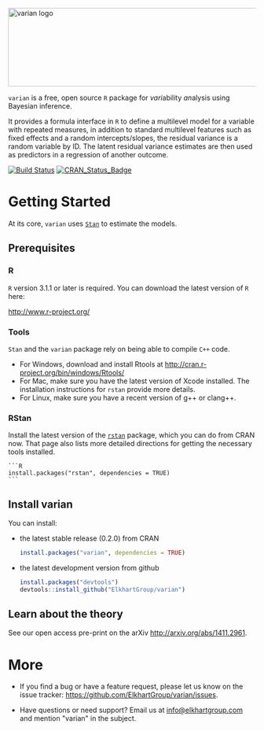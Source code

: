 <img src="http://elkhartgroup.com/images/varian_logo.png"
	 alt="varian logo"
	 style = "width: 650px; height: 160px;"/>

`varian` is a free, open source `R` package for *vari*ability
*an*alysis using Bayesian inference.

It provides a formula interface in `R` to define a multilevel model
for a variable with repeated measures, in addition to standard
multilevel features such as fixed effects and a random
intercepts/slopes, the residual variance is a random variable by
ID.  The latent residual variance estimates are then used as
predictors in a regression of another outcome.

[![Build Status](https://travis-ci.org/ElkhartGroup/varian.svg?branch=master)](https://travis-ci.org/ElkhartGroup/varian)
[![CRAN_Status_Badge](http://www.r-pkg.org/badges/version/varian)](http://cran.r-project.org/package=varian)

# Getting Started

At its core, `varian` uses [`Stan`](http://mc-stan.org) to estimate the
models.

## Prerequisites

### R

`R` version 3.1.1 or later is required.  You can download the latest
version of `R` here:

<http://www.r-project.org/>

### Tools

`Stan` and the `varian` package rely on being able to compile `C++`
code.

* For Windows, download and install Rtools at
  <http://cran.r-project.org/bin/windows/Rtools/>
* For Mac, make sure you have the latest version of Xcode installed.
  The installation instructions for `rstan` provide more details.
* For Linux, make sure you have a recent version of g++ or clang++.

### RStan

Install the latest version of the
[`rstan`](https://github.com/stan-dev/rstan/wiki/RStan-Getting-Started)
package, which you can do from CRAN now.  That page also lists more
detailed directions for getting the necessary tools installed.

    ```R
	install.packages("rstan", dependencies = TRUE)
	```

## Install varian

You can install:

* the latest stable release (0.2.0) from CRAN

    ```R
	install.packages("varian", dependencies = TRUE)
	```

* the latest development version from github

    ```R
	install.packages("devtools")
	devtools::install_github("ElkhartGroup/varian")
	```

## Learn about the theory

See our open access pre-print on the arXiv <http://arxiv.org/abs/1411.2961>.


# More

* If you find a bug or have a feature request, please let us know on
  the issue tracker: <https://github.com/ElkhartGroup/varian/issues>.

* Have questions or need support?  Email us at info@elkhartgroup.com
  and mention "varian" in the subject.
